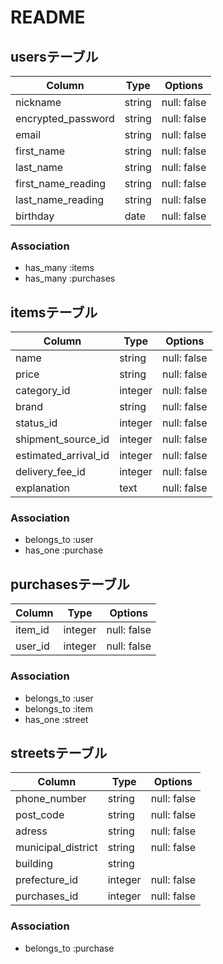 # README

## usersテーブル
| Column              | Type       | Options      |
| ------------------- | ---------- | ------------ |
| nickname            | string     | null: false  |
| encrypted_password  | string     | null: false  |
| email               | string     | null: false  |
| first_name          | string     | null: false  |
| last_name           | string     | null: false  |
| first_name_reading  | string     | null: false  |
| last_name_reading   | string     | null: false  |
| birthday            | date       | null: false  |

### Association

- has_many  :items
- has_many  :purchases


## itemsテーブル
| Column               | Type       | Options      |
| -------------------- | -------    | ------------ |
| name                 | string     | null: false  |
| price                | string     | null: false  |
| category_id          | integer    | null: false  |
| brand                | string     | null: false  |
| status_id            | integer    | null: false  |
| shipment_source_id   | integer    | null: false  |
| estimated_arrival_id | integer    | null: false  |
| delivery_fee_id      | integer    | null: false  |
| explanation          | text       | null: false  |


### Association

- belongs_to :user
- has_one    :purchase


## purchasesテーブル
| Column         | Type       | Options      |
| -------------- | -------    | ------------ |
| item_id        | integer    | null: false  |
| user_id        | integer    | null: false  |

### Association

- belongs_to :user
- belongs_to :item
- has_one    :street


## streetsテーブル
| Column             | Type       | Options      |
| ------------------ | -------    | ------------ |
| phone_number       | string     | null: false  |
| post_code          | string     | null: false  |
| adress             | string     | null: false  |
| municipal_district | string     | null: false  |
| building           | string     |              |
| prefecture_id      | integer    | null: false  |
| purchases_id       | integer    | null: false  |

### Association

- belongs_to :purchase